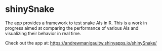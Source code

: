 
<!-- README.md is generated from README.Rmd. Please edit that file -->

# shinySnake

<!-- badges: start -->
<!-- badges: end -->

The app provides a framework to test snake AIs in R. This is a work in progress aimed at comparing the performance of various AIs and visualizing their behavior in real time.

Check out the app at: https://andrewmanigaultw.shinyapps.io/shinySnake/


